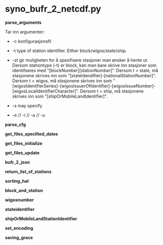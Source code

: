 # syno_bufr_2_netcdf.py

**parse_arguments**

Tar inn argumenter:

* -c konfigurasjonsfil

* -t type of station identifier. Either block/wigos/state/ship.

* -st gir muligheten for å spesifisere stasjoner man ønsker å hente ut. Dersom stationtype (-t) er block, kan man bare skrive inn stasjoner som identifseres med "[blockNumber][stationNumber]". Dersom t = state, må stasjonene skrives inn som  "[stateIdendifier]-[nationalStationNumber]". Dersom t = wigos, må stasjonene skrives inn som "[wigosIdentifierSeries]-[wigosIssuerOfIdentifier]-[wigosIssueNumber]-[wigosLocalIdentifierCharacter]". Dersom t = ship, må stasjonene skrives inn som "[shipOrMobileLandIdentifier]".

* -s may specify
*   -e // -i // -a // -u

**parse_cfg**

**get_files_specified_dates**

**get_files_initialize**

**get_files_update**

**bufr_2_json**

**return_list_of_stations**

**sorting_hat**

**block_and_station**

**wigosnumber**

**stateidentifier**

**shipOrMobileLandStationIdentifier**

**set_encoding**

**saving_grace**

